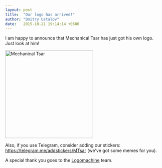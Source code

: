 ```yaml
---
layout: post
title:  "Our logo has arrived!"
author: "Dmitry Ustalov"
date:   2015-10-21 19:14:14 +0500
---
```


I am happy to announce that Mechanical Tsar has just got his own logo. Just look at him!

<div class="align-center">
  <img src="https://media.githubusercontent.com/media/mtsar/mtsar.github.io/master/media/logo.png" alt="Mechanical Tsar" style="height: 20em">
</div>

Also, if you use Telegram, consider adding our stickers: <https://telegram.me/addstickers/MTsar> (we've got some memes for you).

A special thank you goes to the [Logomachine](http://logomachine.ru/) team.
